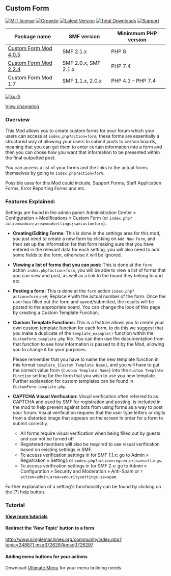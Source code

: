 ## Custom Form
[![MIT license](http://img.shields.io/badge/license-MIT-009999.svg)](http://opensource.org/licenses/MIT)
[![Crowdin](https://badges.crowdin.net/custom-form/localized.svg)](https://crowdin.com/project/custom-form)
[![Latest Version](https://img.shields.io/github/release/live627/smf-custom-forms.svg)](https://github.com/live627/smf-custom-forms/releases)
[![Total Downloads](https://img.shields.io/github/downloads/live627/smf-custom-forms/total.svg)](https://github.com/live627/smf-custom-forms/releases)
[![Support](http://img.shields.io/badge/PayPal-$-009966.svg)](https://www.paypal.me/JohnRayes)

Package name | SMF version | Minimmum PHP version
--- | --- | ---
[Custom Form Mod 4.0.5](https://github.com/live627/smf-custom-forms/releases/download/v4.0.5/custom-forms_4-0-5.tgz) | SMF 2.1.x | PHP 8
[Custom Form Mod 2.2.4](https://github.com/live627/smf-custom-forms/releases/download/v2.2.4/custom-forms_2-2-4.tgz) | SMF 2.0.x, SMF 2.1.x | PHP 7.4
Custom Form Mod 1.7 | SMF 1.1.x, 2.0.x | PHP 4.3 – PHP 7.4

[![ko-fi](https://ko-fi.com/img/githubbutton_sm.svg)](https://ko-fi.com/A0A8GEKTO)

[View changelog](https://github.com/live627/smf-custom-forms/blob/master/CHANGELOG.md)

### Overview
This Mod allows you to create custom forms for your forum which your users can access at `index.php?action=form`, these forms are essentially a structured way of allowing your users to submit posts to certain boards, meaning that you can get them to enter certain information into a form and then you can chose how you want that information to be presented within the final outputted post.

You can access a list of your forms and the links to the actual forms themselves by going to `index.php?action=form`.

Possible uses for this Mod could include, Support Forms, Staff Application Forms, Error Reporting Forms and etc.

### Features Explained:
Settings are found in the admin panel: Administration Center » Configuration » Modifications » Custom Form (or `index.php?action=admin;area=modsettings;sa=customform`).

- **Creating/Editing Forms:** This is done in the settings area for this mod, you just need to create a new form by clicking on `Add New Form`, and then set up the information for that form making sure that you have entered in the relevant data for each setting, you will also need to add some fields to the form, otherwise it will be ignored.

- **Viewing a list of forms that you can post:** This is done at the `form` action `index.php?action=form`, you will be able to view a list of forms that you can view and post, as well as a link to the board they belong to and etc.

- **Posting a form:** This is done at the `form` action `index.php?action=form;n=#`, Replace `#` with the actual number of the form. Once the user has filled out the form and saved/submitted, the results will be posted to the appropriate board. You can change the look of this page by creating a Custom Template Function.

- **Custom Template Functions:** This is a feature allows you to create your own custom template function for each form, to do this we suggest that you make a duplicate of the `template_example()` function within the `CustomForm.template.php` file. You can then use the documentation from that function to see how information is passed to it by the Mod, allowing you to change it for your purposes.

  Please remember that you have to name the new template function in this format `template_{Custom Template Name}`, and you will have to put the correct value from `{Custom Template Name}` into the `Custom Template Function` setting for the form that you wish to use you new template. Further explanation for custom templates can be found in `CustomForm.template.php`.

- **CAPTCHA Visual Verification:** Visual verification often referred to as CAPTCHA and used by SMF for registration and posting, is included in the mod to help prevent against bots from using forms as a way to post your forum. Visual verification requires that the user type letters or digits from a distorted image that appears on the screen in order for a form to submit correctly.
  - All forms require visual verification when being filled out by guests and can not be turned off
  - Registered members will also be required to use visual verification based on existing settings in SMF.
  - To access verification settings in for SMF 1.1.x: go to Admin » Registration » Settings or `index.php?action=regcenter;sa=settings`.
  - To access verification settings in for SMF 2.x: go to Admin » Configuration » Security and Moderation » Anti-Spam or `?action=admin;area=securitysettings;sa=spam`.

Further explanation of a setting's functionality can be found by clicking on the [?] help button.

### Tutorial
**[View more tutorials](https://github.com/live627/smf-custom-forms/tree/master/docs)**
#### Redirect the 'New Topic' button to a form
http://www.simplemachines.org/community/index.php?topic=248871.msg3726297#msg3726297

#### Adding menu buttons for your actions
Download [Ultimate Menu](https://custom.simplemachines.org/index.php?mod=3674) for your menu building needs
